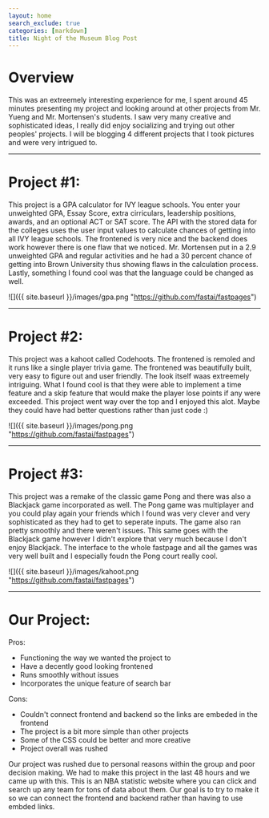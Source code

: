 ```yaml
---
layout: home
search_exclude: true
categories: [markdown]
title: Night of the Museum Blog Post
---
```


# Overview
This was an extreemely interesting experience for me, I spent around 45 minutes presenting my project and looking around at other projects from Mr. Yueng and Mr. Mortensen's students. I saw very many creative and sophisticated ideas, I really did enjoy socializing and trying out other peoples' projects. 
I will be blogging 4 different projects that I took pictures and were very intrigued to.

---
# Project #1:
This project is a GPA calculator for IVY league schools. You enter your unweighted GPA, Essay Score, extra cirriculars, leadership positions, awards, and an optional ACT or SAT score. The API with the stored data for the colleges uses the user input values to calculate chances of getting into all IVY league schools. The frontened is very nice and the backend does work however there is one flaw that we noticed. Mr. Mortensen put in a 2.9 unweighted GPA and regular activities and he had a 30 percent chance of getting into Brown University thus showing flaws in the calculation process. Lastly, something I found cool was that the language could be changed as well.

![]({{ site.baseurl }}/images/gpa.png "https://github.com/fastai/fastpages")

---
# Project #2:
This project was a kahoot called Codehoots. The frontened is remoled and it runs like a single player trivia game. The frontened was beautifully built, very easy to figure out and user friendly. The look itself waas extreemely intriguing. What I found cool is that they were able to implement a time feature and a skip feature that would make the player lose points if any were exceeded. This project went way over the top and I enjoyed this alot. Maybe they could have had better questions rather than just code :)

![]({{ site.baseurl }}/images/pong.png "https://github.com/fastai/fastpages")

---
# Project #3:
This project was a remake of the classic game Pong and there was also a Blackjack game incorporated as well. The Pong game was multiplayer and you could play again your friends which I found was very clever and very sophisticated as they had to get to seperate inputs. The game also ran pretty smoothly and there weren't issues. This same goes with the Blackjack game however I didn't explore that very much because I don't enjoy Blackjack. The interface to the whole fastpage and all the games was very well built and I especially foudn the Pong court really cool.

![]({{ site.baseurl }}/images/kahoot.png "https://github.com/fastai/fastpages")

---

# Our Project:
Pros:
- Functioning the way we wanted the project to
- Have a decently good looking frontened
- Runs smoothly without issues
- Incorporates the unique feature of search bar

Cons:
- Couldn't connect frontend and backend so the links are embeded in the frontend
- The project is a bit more simple than other projects
- Some of the CSS could be better and more creative
- Project overall was rushed

Our project was rushed due to personal reasons within the group and poor decision making. We had to make this project in the last 48 hours and we came up with this. This is an NBA statistic website where you can click and search up any team for tons of data about them. Our goal is to try to make it so we can connect the frontend and backend rather than having to use embded links. 